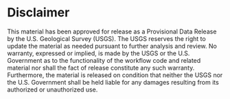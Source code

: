 Disclaimer
==========

This material has been approved for release as a Provisional Data Release by the U.S. Geological Survey
(USGS). The USGS reserves the right to update the material as needed pursuant to further analysis
and review. No warranty, expressed or implied, is made by the USGS or the U.S.
Government as to the functionality of the workflow code and related material nor
shall the fact of release constitute any such warranty. Furthermore, the
material is released on condition that neither the USGS nor the U.S. Government
shall be held liable for any damages resulting from its authorized or
unauthorized use.
